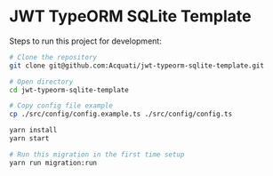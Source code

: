 # JWT TypeORM SQLite Template

Steps to run this project for development:

```bash
# Clone the repository
git clone git@github.com:Acquati/jwt-typeorm-sqlite-template.git

# Open directory
cd jwt-typeorm-sqlite-template

# Copy config file example
cp ./src/config/config.example.ts ./src/config/config.ts

yarn install
yarn start

# Run this migration in the first time setup
yarn run migration:run
```
